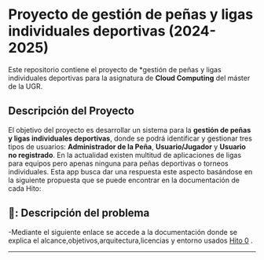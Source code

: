 # Proyecto de gestión de peñas y ligas individuales deportivas (2024-2025)

Este repositorio contiene el proyecto de *gestión de peñas y ligas individuales deportivas para la asignatura de **Cloud Computing** del máster de la UGR.

## Descripción del Proyecto

El objetivo del proyecto es desarrollar un sistema para la **gestión de peñas y ligas individuales deportivas**, donde se podrá identificar y gestionar tres tipos de usuarios: **Administrador de la Peña**, **Usuario/Jugador** y **Usuario no registrado**.
En la actualidad existen multitud de aplicaciones de ligas para equipos pero apenas ninguna para peñas deportivas o torneos individuales. Esta app busca dar una respuesta este aspecto basándose en la siguiente propuesta que se puede encontrar en la documentación de cada Hito:
## 📝: Descripción del problema
-Mediante el siguiente enlace se accede a la documentación donde se explica el alcance,objetivos,arquitectura,licencias y entorno usados [Hito 0](docs/hitos/hito0.md) .

---

